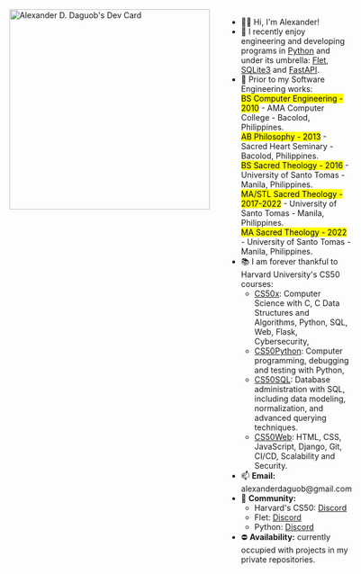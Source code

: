<div style="display: flex; align-items: flex-start; gap: 2rem;">
    <!-- Dev Card column -->
    <div style="flex-shrink: 0;">
        <a href="https://app.daily.dev/alexanderddaguob"><img src="https://api.daily.dev/devcards/v2/DbeKd2z6Eb2A9vZlroZaB.png?type=default&r=nn7" width="356" alt="Alexander D. Daguob's Dev Card"/></a>
    </div>
    <!-- Text content column -->
    <div style="flex-grow: 1;">
        <ul>    
            <li> 👋😄 Hi, I'm Alexander!</li>
            <li> 👀 I recently enjoy engineering and developing programs in <a href="https://www.python.org/">Python</a> and under its umbrella: <a href="https://flet.dev/docs/">Flet</a>, <a href="https://docs.python.org/3/library/sqlite3.html">SQLite3</a> and <a href="https://fastapi.tiangolo.com/">FastAPI</a>.</li>
            <li> 🌱 Prior to my Software Engineering works:<br>
            <mark>BS Computer Engineering - 2010</mark> - AMA Computer College - Bacolod, Philippines.<br>
            <mark>AB Philosophy - 2013</mark> - Sacred Heart Seminary - Bacolod, Philippines.<br>
            <mark>BS Sacred Theology - 2016</mark> - University of Santo Tomas - Manila, Philippines.<br>
            <mark>MA/STL Sacred Theology - 2017-2022</mark> - University of Santo Tomas - Manila, Philippines.<br>
            <mark>MA Sacred Theology - 2022</mark> - University of Santo Tomas - Manila, Philippines.</li>
            <li> 📚 I am forever thankful to Harvard University's CS50 courses:
                <ul>
                    <li><a href="https://cs50.harvard.edu/x">CS50x</a>: Computer Science with C, C Data Structures and Algorithms, Python, SQL, Web, Flask, Cybersecurity, </li>
                    <li><a href="http://cs50.harvard.edu/python">CS50Python</a>: Computer programming, debugging and testing with Python, </li>
                    <li><a href="https://cs50.harvard.edu/sql">CS50SQL</a>: Database administration with SQL, including data modeling, normalization, and advanced querying techniques.</li>
                    <li><a href="http://cs50.harvard.edu/web">CS50Web</a>: HTML, CSS, JavaScript, Django, Git, CI/CD, Scalability and Security.</li>
                </ul>
            </li>
            <li> 📫 <b>Email:</b> alexanderdaguob@gmail.com</li>
            <li> 👥 <b>Community:</b> 
                <ul>
                    <li>Harvard's CS50: <a href="https://discord.gg/cs50">Discord</a></li>
                    <li>Flet: <a href="https://discord.com/invite/dzWXP8SHG8">Discord</a></li>
                    <li>Python: <a href="https://discord.gg/python">Discord</a></li>
                </ul>
            </li>
            <li> ⛔ <b>Availability:</b> currently occupied with projects in my private repositories.</li>
        </ul>
    </div>
</div>
<!---
addaguob/addaguob is a ✨ special ✨ repository because its `README.md` (this file) appears on your GitHub profile.
You can click the Preview link to take a look at your changes.
--->
